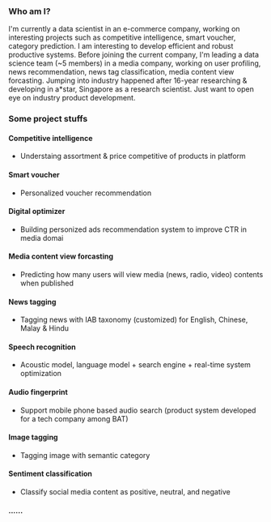 ### Who am I?
I'm currently a data scientist in an e-commerce company, working on interesting projects such as competitive intelligence, smart voucher, category prediction. I am interesting to develop efficient and robust productive systems. 
Before joining the current company, I'm leading a data science team (~5 members) in a media company, working on user profiling, news recommendation, news tag classification, media content view forcasting.
Jumping into industry happened after 16-year researching & developing in a*star, Singapore as a research scientist. Just want to open eye on industry product development.
### Some project stuffs
#### Competitive intelligence 
- Understaing assortment & price competitive of products in platform
#### Smart voucher
- Personalized voucher recommendation
#### Digital optimizer 
- Building personized ads recommendation system to improve CTR in media domai
#### Media content view forcasting 
- Predicting how many users will view media (news, radio, video) contents when published
#### News tagging 
- Tagging news with IAB taxonomy (customized) for English, Chinese, Malay & Hindu 
#### Speech recognition 
- Acoustic model, language model + search engine + real-time system optimization
#### Audio fingerprint 
- Support mobile phone based audio search (product system developed for a tech company among BAT)
#### Image tagging 
- Tagging image with semantic category
#### Sentiment classification
- Classify social media content as positive, neutral, and negative
#### ......
<!--
**aigaosheng/aigaosheng** is a ✨ _special_ ✨ repository because its `README.md` (this file) appears on your GitHub profile.

Here are some ideas to get you started:

- 🔭 I’m currently working on ...
- 🌱 I’m currently learning ...
- 👯 I’m looking to collaborate on ...
- 🤔 I’m looking for help with ...
- 💬 Ask me about ...
- 📫 How to reach me: ...
- 😄 Pronouns: ...
- ⚡ Fun fact: ...
-->

